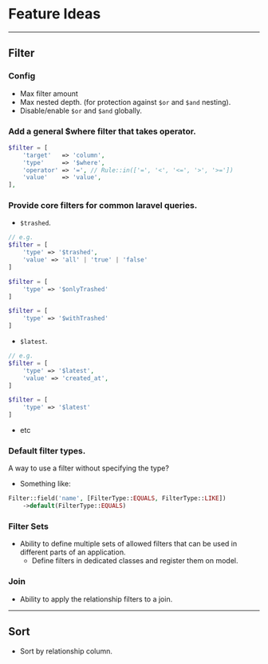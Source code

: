 # Feature Ideas

---

## Filter

### Config
- Max filter amount
- Max nested depth. (for protection against `$or` and `$and` nesting).
- Disable/enable `$or` and `$and` globally.

### Add a general $where filter that takes operator.
```php
$filter = [
    'target'   => 'column',
    'type'     => '$where',
    'operator' => '=', // Rule::in(['=', '<', '<=', '>', '>='])
    'value'    => 'value',
],
```

### Provide core filters for common laravel queries.

- `$trashed`.
```php
// e.g.
$filter = [
    'type' => '$trashed',
    'value' => 'all' | 'true' | 'false'
]

$filter = [
    'type' => '$onlyTrashed'
]

$filter = [
    'type' => '$withTrashed'
]
```
- `$latest`.
```php
// e.g.
$filter = [
    'type' => '$latest',
    'value' => 'created_at',
]

$filter = [
    'type' => '$latest'
]
```
- etc

### Default filter types.

A way to use a filter without specifying the type?

- Something like:
```php
Filter::field('name', [FilterType::EQUALS, FilterType::LIKE])
    ->default(FilterType::EQUALS)
```

### Filter Sets

- Ability to define multiple sets of allowed filters that can be used in different parts of an application.
  - Define filters in dedicated classes and register them on model.

### Join

- Ability to apply the relationship filters to a join.

---

## Sort

- Sort by relationship column.
